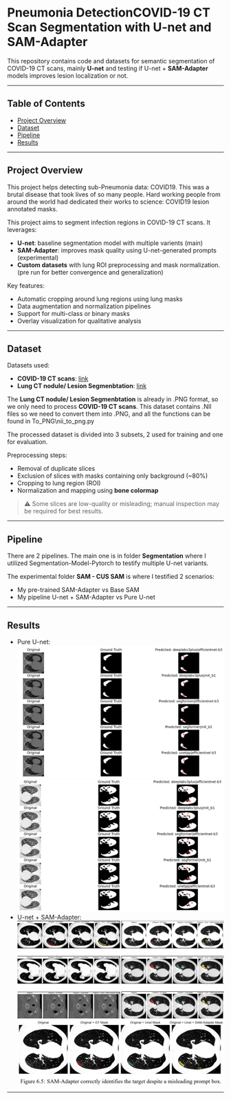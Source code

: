# Pneumonia DetectionCOVID-19 CT Scan Segmentation with U-net and SAM-Adapter

This repository contains code and datasets for semantic segmentation of COVID-19 CT scans, mainly **U-net** and testing if U-net + **SAM-Adapter** models improves lesion localization or not.

---

## Table of Contents

- [Project Overview](#project-overview)
- [Dataset](#dataset)
- [Pipeline](#pipeline)
- [Results](#results)

---

## Project Overview

This project helps detecting sub-Pneumonia data: COVID19. This was a brutal disease that took lives of so many people. Hard working people from around the world had dedicated their works to science: COVID19 lesion annotated masks.

This project aims to segment infection regions in COVID-19 CT scans. It leverages:

- **U-net**: baseline segmentation model with multiple varients (main)
- **SAM-Adapter**: improves mask quality using U-net-generated prompts (experimental)
- **Custom datasets** with lung ROI preprocessing and mask normalization. (pre run for better convergence and generalization)

Key features:

- Automatic cropping around lung regions using lung masks
- Data augmentation and normalization pipelines
- Support for multi-class or binary masks
- Overlay visualization for qualitative analysis

---

## Dataset

Datasets used:

- **COVID-19 CT scans**: [link](https://www.kaggle.com/datasets/andrewmvd/covid19-ct-scans)
- **Lung CT nodule/ Lesion Segmenbtation**: [link](https://www.kaggle.com/datasets/piyushsamant11/pidata-new-names)

The **Lung CT nodule/ Lesion Segmenbtation** is already in .PNG format, so we only need to process **COVID-19 CT scans**. This dataset contains .NII files so we need to convert them into .PNG, and all the functions can be found in To_PNG\nii_to_png.py

The processed dataset is divided into 3 subsets, 2 used for training and one for evaluation.

Preprocessing steps:

- Removal of duplicate slices
- Exclusion of slices with masks containing only background (~80%)
- Cropping to lung region (ROI)
- Normalization and mapping using **bone colormap**

> ⚠️ Some slices are low-quality or misleading; manual inspection may be required for best results.

---

## Pipeline

There are 2 pipelines. The main one is in folder **Segmentation** where I utilized Segmentation-Model-Pytorch to testify multiple U-net variants.

The experimental folder **SAM - CUS SAM** is where I testified 2 scenarios:

- My pre-trained SAM-Adapter vs Base SAM
- My pipeline U-net + SAM-Adapter vs Pure U-net

---

## Results

- Pure U-net: ![alt text](images/image.png) ![alt text](images/image-1.png)
- U-net + SAM-Adapter: ![alt text](images/image-2.png) ![alt text](images/image-3.png)

---
